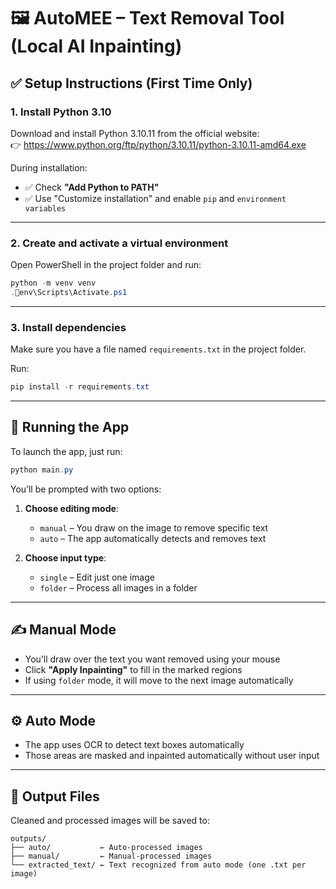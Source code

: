 # 🖼️ AutoMEE – Text Removal Tool (Local AI Inpainting)

## ✅ Setup Instructions (First Time Only)

### 1. **Install Python 3.10**
Download and install Python 3.10.11 from the official website:  
👉 https://www.python.org/ftp/python/3.10.11/python-3.10.11-amd64.exe

During installation:
- ✅ Check **"Add Python to PATH"**
- ✅ Use "Customize installation" and enable `pip` and `environment variables`

---

### 2. **Create and activate a virtual environment**

Open PowerShell in the project folder and run:

```powershell
python -m venv venv
.env\Scripts\Activate.ps1
```

---

### 3. **Install dependencies**

Make sure you have a file named `requirements.txt` in the project folder.

Run:

```powershell
pip install -r requirements.txt
```

---

## 🚀 Running the App

To launch the app, just run:

```powershell
python main.py
```

You’ll be prompted with two options:

1. **Choose editing mode**:  
   - `manual` – You draw on the image to remove specific text  
   - `auto` – The app automatically detects and removes text

2. **Choose input type**:  
   - `single` – Edit just one image  
   - `folder` – Process all images in a folder

---

## ✍️ Manual Mode

- You’ll draw over the text you want removed using your mouse
- Click **"Apply Inpainting"** to fill in the marked regions
- If using `folder` mode, it will move to the next image automatically

---

## ⚙️ Auto Mode

- The app uses OCR to detect text boxes automatically
- Those areas are masked and inpainted automatically without user input

---

## 📁 Output Files

Cleaned and processed images will be saved to:

```
outputs/
├── auto/           ← Auto-processed images
├── manual/         ← Manual-processed images
└── extracted_text/ ← Text recognized from auto mode (one .txt per image)
```
